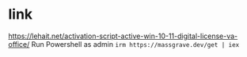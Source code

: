 # link
https://lehait.net/activation-script-active-win-10-11-digital-license-va-office/
Run Powershell as admin `irm https://massgrave.dev/get | iex`
